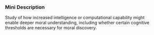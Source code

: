 ### Mini Description

Study of how increased intelligence or computational capability might enable deeper moral understanding, including whether certain cognitive thresholds are necessary for moral discovery.
